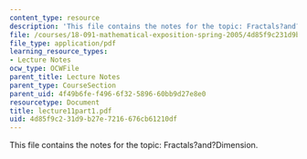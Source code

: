 ```yaml
---
content_type: resource
description: 'This file contains the notes for the topic: Fractals?and?Dimension.'
file: /courses/18-091-mathematical-exposition-spring-2005/4d85f9c231d9b27e7216676cb61210df_lecture11part1.pdf
file_type: application/pdf
learning_resource_types:
- Lecture Notes
ocw_type: OCWFile
parent_title: Lecture Notes
parent_type: CourseSection
parent_uid: 4f49b6fe-f496-6f32-5896-60bb9d27e8e0
resourcetype: Document
title: lecture11part1.pdf
uid: 4d85f9c2-31d9-b27e-7216-676cb61210df
---
```

This file contains the notes for the topic: Fractals?and?Dimension.

